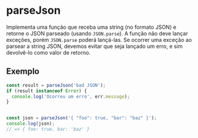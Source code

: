# parseJson

Implementa uma função que receba uma string (no formato JSON) e retorne o JSON
parseado (usando `JSON.parse`). A função não deve lançar exceções, porém
`JSON.parse` poderá lançá-las. Se ocorrer uma exceção ao parsear a string JSON,
devemos evitar que seja lançado um erro, e sim devolvê-lo como valor de retorno.


## Exemplo

```js
const result = parseJson('bad JSON');
if (result instanceof Error) {
  console.log('Ocorreu um erro', err.message);
}


const json = parseJson('{ "foo": true, "bar": "baz" }');
console.log(json);
// => { foo: true, bar: 'baz' }
```

